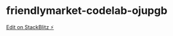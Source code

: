 # friendlymarket-codelab-ojupgb

[Edit on StackBlitz ⚡️](https://stackblitz.com/edit/friendlymarket-codelab-ojupgb)